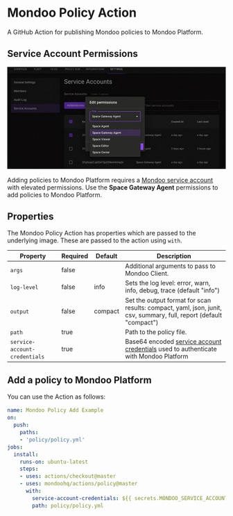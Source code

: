 # Mondoo Policy Action
A GitHub Action for publishing Mondoo policies to Mondoo Platform.

## Service Account Permissions

![Mondoo service account with elevated permissions](../assets/service-account-permissions.png)

Adding policies to Mondoo Platform requires a [Mondoo service account](https://mondoo.com/docs/platform/service_accounts/#creating-service-accounts) with elevated permissions. Use the **Space Gateway Agent** permissions to add policies to Mondoo Platform.

## Properties

The Mondoo Policy Action has properties which are passed to the underlying image. These are passed to the action using `with`.

| Property                      | Required | Default | Description |
|-------------------------------|----------|---------|----------------------------------------------------------------------------------------------------------------------------------------------------------------------|
| `args`                        | false    |         | Additional arguments to pass to Mondoo Client.                                                                        |
| `log-level`                   | false    | info    | Sets the log level: error, warn, info, debug, trace (default "info") |
| `output`                      | false    | compact | Set the output format for scan results: compact, yaml, json, junit, csv, summary, full, report (default "compact") |
| `path`                        | true     |         | Path to the policy file.   |
| `service-account-credentials` | true     |         | Base64 encoded [service account credentials](https://mondoo.com/docs/platform/service_accounts/#creating-service-accounts) used to authenticate with Mondoo Platform |

## Add a policy to Mondoo Platform

You can use the Action as follows:

```yaml
name: Mondoo Policy Add Example
on:
  push:
    paths:
    - 'policy/policy.yml'
jobs:
  install:
    runs-on: ubuntu-latest
    steps:
    - uses: actions/checkout@master
    - uses: mondoohq/actions/policy@master
      with:
        service-account-credentials: ${{ secrets.MONDOO_SERVICE_ACCOUNT }}
        path: policy/policy.yml
```